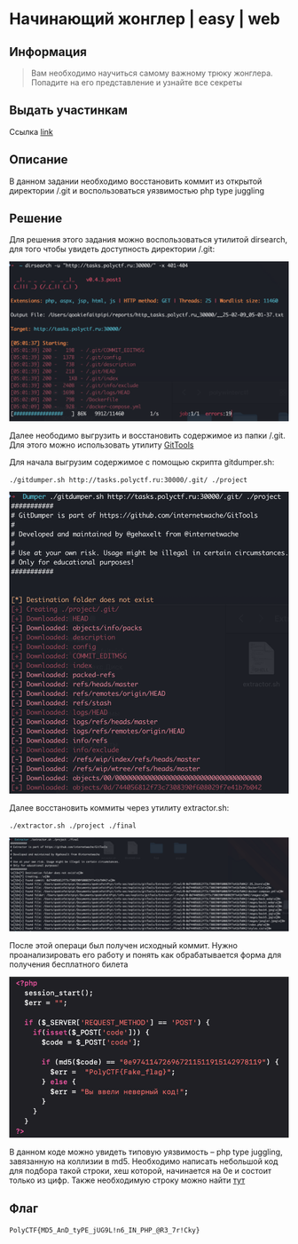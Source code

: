 # Начинающий жонглер | easy | web

## Информация
> Вам необходимо научиться самому важному трюку жонглера. Попадите на его представление и узнайте все секреты

## Выдать участинкам
Ссылка [link](http://tasks.polyctf.ru:30000/)

## Описание
В данном задании необходимо восстановить коммит из открытой директории /.git и воспользоваться уязвимостью php type juggling

## Решение
Для решения этого задания можно воспользоваться утилитой dirsearch, для того чтобы увидеть доступность директории /.git:

![dirsearch.png](solve/dirsearch.png)

Далее неободимо выгрузить и восстановить содержимое из папки /.git. Для этого можно использовать утилиту [GitTools](https://github.com/internetwache/GitTools/tree/master)

Для начала выгрузим содержимое с помощью скрипта gitdumper.sh:

`./gitdumper.sh http://tasks.polyctf.ru:30000/.git/ ./project`

![dumper.png](solve/dumper.png)

Далее восстановить коммиты через утилиту extractor.sh:

`./extractor.sh ./project ./final`

![extractor.png](solve/extractor.png)

После этой операци был получен исходный коммит. Нужно проанализировать его работу и понять как обрабатывается форма для получения бесплатного билета

![index.png](solve/index.png)

В данном коде можно увидеть типовую уязвимость – php type juggling, завязанную на коллизии в md5. Необходимо написать небольшой код для подбора такой строки, хеш которой, начинается на 0e и состоит только из цифр. Также необходимую строку можно найти [тут](https://github.com/swisskyrepo/PayloadsAllTheThings/blob/master/Type%20Juggling/README.md)

## Флаг
`PolyCTF{MD5_AnD_tyPE_jUG9L!n6_IN_PHP_@R3_7r!Cky}`
